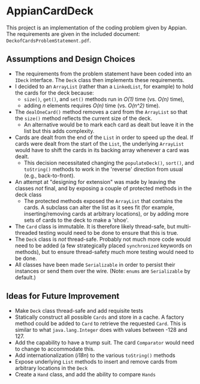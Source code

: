 # AppianCardDeck
This project is an implementation of the coding problem given by Appian.  The requirements are given in the included document: `DeckofCardsProblemStatement.pdf`.


## Assumptions and Design Choices
* The requirements from the problem statement have been coded into an `IDeck` interface.  The `Deck` class then implements these requirements.
* I decided to an `ArrayList` (rather than a `LinkedList`, for example) to hold the cards for the deck because:
  * `size()`, `get()`, and `set()` methods run in _O(1)_ time (vs. _O(n)_ time),
  * adding _n_ elements requires _O(n)_ time (vs. _O(n^2)_ time).
* The `dealOneCard()` method removes a card from the `ArrayList` so that the `size()` method reflects the current size of the deck.
  * An alternative would be to mark each card as dealt but leave it in the list but this adds complexity.
* Cards are dealt from the end of the `List` in order to speed up the deal.  If cards were dealt from the start of the `List`, the underlying `ArrayList` would have to shift the cards in its backing array whenever a card was dealt.
  * This decision necessitated changing the `populateDeck()`, `sort()`, and `toString()` methods to work in the 'reverse' direction from usual (e.g., back-to-front).
* An attempt at "designing for extension" was made by leaving the classes _not_ final, and by exposing a couple of protected methods in the deck class
  * The protected methods exposed the `ArrayList` that contains the cards.  A subclass can alter the list as it sees fit (for example, inserting/removing cards at arbitrary locations), or by adding more sets of cards to the deck to make a 'shoe'.
* The `Card` class is immutable.  It is therefore likely thread-safe, but multi-threaded testing would need to be done to ensure that this is true.
* The `Deck` class is _not_ thread-safe.  Probably not much more code would need to be added (a few strategically placed `synchronized` keywords on methods), but to ensure thread-safety much more testing would need to be done.
* All classes have been made `Serializable` in order to persist their instances or send them over the wire.  (Note: `enums` are `Serializable` by default.)


## Ideas for Future Improvement

* Make `Deck` class thread-safe and add requisite tests
* Statically construct all possible `Cards` and store in a cache.  A factory method could be added to `Card` to retrieve the requested `Card`.  This is similar to what `java.lang.Integer` does with values between -128 and 127.
* Add the capability to have a trump suit.  The card `Comparator` would need to change to accommodate this.
* Add internationalization (_i18n_) to the various `toString()` methods
* Expose underlying `List` methods to insert and remove cards from arbitrary locations in the `Deck`
* Create a `Hand` class, and add the ability to compare `Hands`
